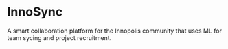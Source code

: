 # InnoSync
A smart collaboration platform for the Innopolis community that uses ML for team sycing and project recruitment.

